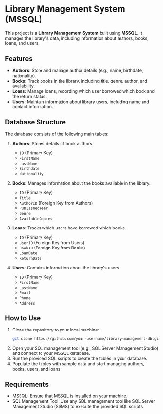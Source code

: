 # Library Management System (MSSQL)

This project is a **Library Management System** built using **MSSQL**. It manages the library's data, including information about authors, books, loans, and users.

## Features

- **Authors**: Store and manage author details (e.g., name, birthdate, nationality).
- **Books**: Track books in the library, including title, genre, author, and availability.
- **Loans**: Manage loans, recording which user borrowed which book and the return status.
- **Users**: Maintain information about library users, including name and contact information.

## Database Structure

The database consists of the following main tables:

1. **Authors**: Stores details of book authors.
   - `ID` (Primary Key)
   - `FirstName`
   - `LastName`
   - `Birthdate`
   - `Nationality`

2. **Books**: Manages information about the books available in the library.
   - `ID` (Primary Key)
   - `Title`
   - `AuthorID` (Foreign Key from Authors)
   - `PublishedYear`
   - `Genre`
   - `AvailableCopies`

3. **Loans**: Tracks which users have borrowed which books.
   - `ID` (Primary Key)
   - `UserID` (Foreign Key from Users)
   - `BookID` (Foreign Key from Books)
   - `LoanDate`
   - `ReturnDate`

4. **Users**: Contains information about the library's users.
   - `ID` (Primary Key)
   - `FirstName`
   - `LastName`
   - `Email`
   - `Phone`
   - `Address`

## How to Use

1. Clone the repository to your local machine:
   ```bash
   git clone https://github.com/your-username/library-management-db.git
2. Open your SQL management tool (e.g., SQL Server Management Studio) and connect to your MSSQL database.
3. Run the provided SQL scripts to create the tables in your database.
4. Populate the tables with sample data and start managing authors, books, users, and loans.

## Requirements

  - MSSQL: Ensure that MSSQL is installed on your machine.
  - SQL Management Tool: Use any SQL management tool like SQL Server Management Studio (SSMS) to execute the provided SQL scripts.
